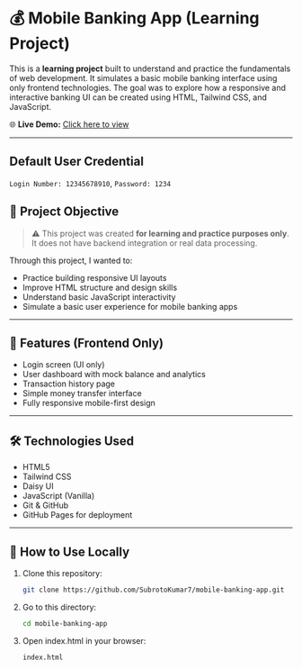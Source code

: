 # 💰 Mobile Banking App (Learning Project)

This is a **learning project** built to understand and practice the fundamentals of web development. It simulates a basic mobile banking interface using only frontend technologies. The goal was to explore how a responsive and interactive banking UI can be created using HTML, Tailwind CSS, and JavaScript.

🌐 **Live Demo:** [Click here to view](https://subrotokumar7.github.io/mobile-banking-app/)

---

## Default User Credential
`Login Number: 12345678910`,
`Password: 1234`

## 🎯 Project Objective

> ⚠️ This project was created **for learning and practice purposes only**. It does not have backend integration or real data processing.

Through this project, I wanted to:

- Practice building responsive UI layouts
- Improve HTML structure and design skills
- Understand basic JavaScript interactivity
- Simulate a basic user experience for mobile banking apps

---

## 📱 Features (Frontend Only)

- Login screen (UI only)
- User dashboard with mock balance and analytics
- Transaction history page
- Simple money transfer interface
- Fully responsive mobile-first design

---

## 🛠️ Technologies Used

- HTML5
- Tailwind CSS
- Daisy UI
- JavaScript (Vanilla)
- Git & GitHub
- GitHub Pages for deployment

---

## 🧪 How to Use Locally

1. Clone this repository:
   ```bash
   git clone https://github.com/SubrotoKumar7/mobile-banking-app.git

2. Go to this directory:
   ```bash
   cd mobile-banking-app

3. Open index.html in your browser:
   ```bash
   index.html
